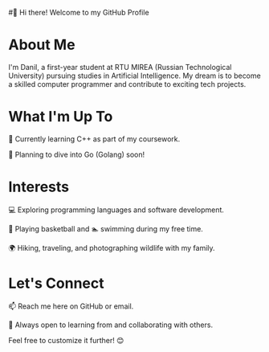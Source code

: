 #👋 Hi there! Welcome to my GitHub Profile


# About Me
I'm Danil, a first-year student at RTU MIREA (Russian Technological University) pursuing studies in Artificial Intelligence. My dream is to become a skilled computer programmer and contribute to exciting tech projects.

# What I'm Up To
🔭 Currently learning C++ as part of my coursework.

🚀 Planning to dive into Go (Golang) soon!
# Interests
💻 Exploring programming languages and software development.

🏀 Playing basketball and 🏊 swimming during my free time.

🌍 Hiking, traveling, and photographing wildlife with my family.
# Let's Connect
📫 Reach me here on GitHub or email.

🌱 Always open to learning from and collaborating with others.

Feel free to customize it further! 😊
